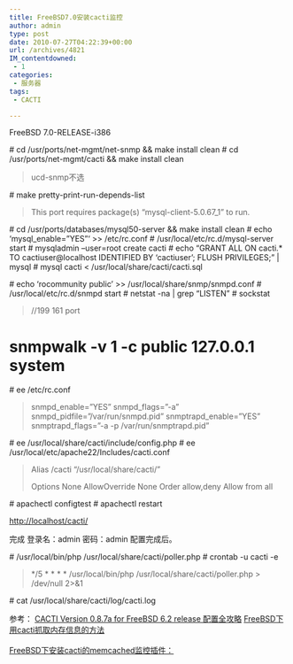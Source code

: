 ```yaml
---
title: FreeBSD7.0安装cacti监控
author: admin
type: post
date: 2010-07-27T04:22:39+00:00
url: /archives/4821
IM_contentdowned:
 - 1
categories:
 - 服务器
tags:
 - CACTI

---
```

FreeBSD 7.0-RELEASE-i386

\# cd /usr/ports/net-mgmt/net-snmp && make install clean
\# cd /usr/ports/net-mgmt/cacti && make install clean

> ucd-snmp不选

\# make pretty-print-run-depends-list

> This port requires package(s) “mysql-client-5.0.67_1” to run.

\# cd /usr/ports/databases/mysql50-server && make install clean
\# echo ‘mysql_enable=”YES”‘ >> /etc/rc.conf
\# /usr/local/etc/rc.d/mysql-server start
\# mysqladmin –user=root create cacti
\# echo “GRANT ALL ON cacti.* TO cactiuser@localhost IDENTIFIED BY ‘cactiuser’; FLUSH PRIVILEGES;” | mysql
\# mysql cacti < /usr/local/share/cacti/cacti.sql


\# echo ‘rocommunity public’ >> /usr/local/share/snmp/snmpd.conf
\# /usr/local/etc/rc.d/snmpd start
\# netstat -na | grep “LISTEN”
\# sockstat

> //199 161 port

# snmpwalk -v 1 -c public 127.0.0.1 system

\# ee /etc/rc.conf

> snmpd_enable=”YES”
> snmpd_flags=”-a”
> snmpd_pidfile=”/var/run/snmpd.pid”
> snmptrapd_enable=”YES”
> snmptrapd_flags=”-a -p /var/run/snmptrapd.pid”

\# ee /usr/local/share/cacti/include/config.php
\# ee /usr/local/etc/apache22/Includes/cacti.conf

> Alias /cacti “/usr/local/share/cacti/”
>
>
> Options None
> AllowOverride None
> Order allow,deny
> Allow from all
>

\# apachectl configtest
\# apachectl restart

[http://localhost/cacti/](http://localhost/cacti/)

完成
登录名：admin
密码：admin
配置完成后。

\# /usr/local/bin/php /usr/local/share/cacti/poller.php
\# crontab -u cacti -e

> \*/5 \* \* \* * /usr/local/bin/php /usr/local/share/cacti/poller.php > /dev/null 2>&1

\# cat /usr/local/share/cacti/log/cacti.log

参考：
[CACTI Version 0.8.7a for FreeBSD 6.2 release 配置全攻略][1]
[FreeBSD下用cacti抓取内存信息的方法\
\
 FreeBSD下安装cacti的memcached监控插件：](http://blog.haohtml.com/archives/4824)

 [1]: http://www.sdlkm.cn/article.asp?id=156